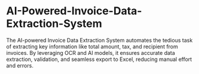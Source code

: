 # AI-Powered-Invoice-Data-Extraction-System
The AI-powered Invoice Data Extraction System automates the tedious task of extracting key information like total amount, tax, and recipient from invoices. By leveraging OCR and AI models, it ensures accurate data extraction, validation, and seamless export to Excel, reducing manual effort and errors.
